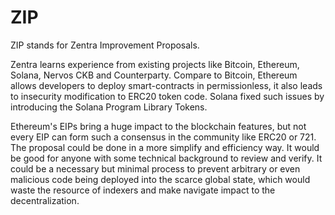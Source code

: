 # ZIP

ZIP stands for Zentra Improvement Proposals.

Zentra learns experience from existing projects like Bitcoin, Ethereum, Solana, Nervos CKB and Counterparty. Compare to Bitcoin, Ethereum allows developers to deploy smart-contracts in permissionless, it also leads to insecurity modification to ERC20 token code. Solana fixed such issues by introducing the Solana Program Library Tokens.

Ethereum's EIPs bring a huge impact to the blockchain features, but not every EIP can form such a consensus in the community like ERC20 or 721. The proposal could be done in a more simplify and efficiency way. It would be good for anyone with some technical background to review and verify. It could be a necessary but minimal process to prevent arbitrary or even malicious code being deployed into the scarce global state, which would waste the resource of indexers and make navigate impact to the decentralization.

